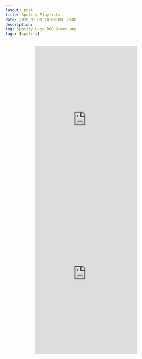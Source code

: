 ```yaml
---
layout: post
title: Spotify Playlists
date: 2020-01-01 10:00:00 -0500
description:
img: Spotify_Logo_RGB_Green.png
tags: [spotify]
---
```


<div align="center"><iframe src="https://open.spotify.com/embed/playlist/1IJ8leuboTE7TtT1Hbhr9G" width="320" height="480" frameborder="0" allowtransparency="true" allow="encrypted-media"></iframe></div>

<div align="center"><iframe src="https://open.spotify.com/embed/playlist/2IztMPJnfGnJrbReiBBHZf" width="320" height="480" frameborder="0" allowtransparency="true" allow="encrypted-media"></iframe></div>
